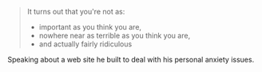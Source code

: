 <!--
.. title: Paul Ford on Hubris vs. Humility
.. slug: paul_ford
.. date: 2015-01-23 04:26:00 UTC
.. tags: hubris, humility
.. category:
.. link: 
.. description: Cannot remember original source.  I originally posted this to Google+ back in 2015.
.. type: text
-->

> It turns out that you're not as:  
> - important as you think you are,  
> - nowhere near as terrible as you think you are,  
> - and actually fairly ridiculous 

Speaking about a web site he built to deal with his personal anxiety issues.
